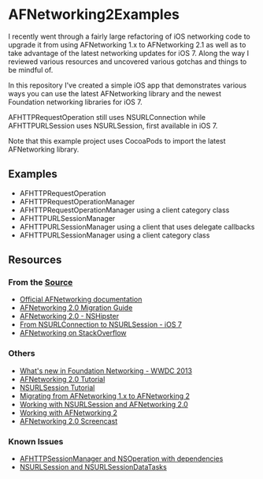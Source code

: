 AFNetworking2Examples
=====================

I recently went through a fairly large refactoring of iOS networking code to upgrade it from using AFNetworking 1.x to AFNetworking 2.1 as well as to take advantage of the latest networking updates for iOS 7.  Along the way I reviewed various resources and uncovered various gotchas and things to be mindful of.

In this repository I've created a simple iOS app that demonstrates various ways you can use the latest AFNetworking library and the newest Foundation networking libraries for iOS 7.

AFHTTPRequestOperation still uses NSURLConnection while AFHTTPURLSession uses NSURLSession, first available in iOS 7.

Note that this example project uses CocoaPods to import the latest AFNetworking library.

## Examples
- AFHTTPRequestOperation
- AFHTTPRequestOperationManager
- AFHTTPRequestOperationManager using a client category class
- AFHTTPURLSessionManager
- AFHTTPURLSessionManager using a client that uses delegate callbacks
- AFHTTPURLSessionManager using a client category class

## Resources

### From the [Source](http://github.com/afnetworking/afnetworking)
- [Official AFNetworking documentation](http://cocoadocs.org/docsets/AFNetworking/2.0.0/)
- [AFNetworking 2.0 Migration Guide](https://github.com/AFNetworking/AFNetworking/wiki/AFNetworking-2.0-Migration-Guide)
- [AFNetworking 2.0 - NSHipster](http://nshipster.com/afnetworking-2/)
- [From NSURLConnection to NSURLSession - iOS 7](http://www.objc.io/issue-5/from-nsurlconnection-to-nsurlsession.html)
- [AFNetworking on StackOverflow](http://stackoverflow.com/tags/afnetworking/info)

### Others
- [What's new in Foundation Networking - WWDC 2013](http://asciiwwdc.com/2013/sessions/705?q=nsurlsession)
- [AFNetworking 2.0 Tutorial](http://www.raywenderlich.com/59255/afnetworking-2-0-tutorial)
- [NSURLSession Tutorial](http://www.raywenderlich.com/51127/nsurlsession-tutorial)
- [Migrating from AFNetworking 1.x to AFNetworking 2](http://gavrix.wordpress.com/2013/10/16/migrating-from-afnetworking-1-x-to-afnetworking-2/)
- [Working with NSURLSession and AFNetworking 2.0](http://code.tutsplus.com/tutorials/working-with-nsurlsession-afnetworking-20--mobile-22651)
- [Working with AFNetworking 2](http://programmingthomas.com/blog/2013/9/17/working-with-afnetworking-2)
- [AFNetworking 2.0 Screencast](http://nsscreencast.com/episodes/91-afnetworking-2-0)

### Known Issues
- [AFHTTPSessionManager and NSOperation with dependencies](https://github.com/AFNetworking/AFNetworking/issues/1504)
- [NSURLSession and NSURLSessionDataTasks](https://github.com/AFNetworking/AFNetworking/issues/1838)
